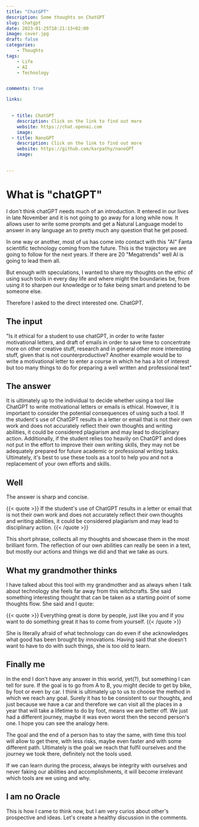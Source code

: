 ```yaml
---
title: "ChatGPT"
description: Some thoughts on ChatGPT
slug: chatgpt
date: 2023-01-25T10:21:13+02:00
image: cover.jpg
draft: false
categories:
    - Thoughts
tags:
    - Life
    - AI
    - Technology


comments: true

links:

  
  - title: ChatGPT
    description: Click on the link to find out more
    website: https://chat.openai.com
    image: 
  - title: NanoGPT
    description: Click on the link to find out more
    website: https://github.com/karpathy/nanoGPT
    image: 

    
---
```


# What is "chatGPT"

I don't think chatGPT needs much of an introduction. It entered in our lives in late November and it is not going to go away for a long while now. It allows user to write some prompts and get a Natural Language model to answer in any language an to pretty much any question that he get posed.

In one way or another, most of us has come into contact with this "AI" Fanta scientific technology coming from the future. This is the trajectory we are going to follow for the next years. If there are 20 "Megatrends" well AI is going to lead them all.

But enough with speculations, I wanted to share my thoughts on the ethic of using such tools in every day life and where might the boundaries be, from using it to sharpen our knowledge or to fake being smart and pretend to be someone else.

Therefore I asked to the direct interested one. ChatGPT.

## The input 

"Is it ethical for a student to use chatGPT, in order to write faster motivational letters, and draft of emails in order to save time to concentrate more on other creative stuff, research and in general other more interesting stuff, given that is not counterproductive? Another example would be to write a motivational letter to enter a course in which he has a lot of interest but too many things to do for preparing a well written and professional text"

## The answer 

It is ultimately up to the individual to decide whether using a tool like ChatGPT to write motivational letters or emails is ethical. However, it is important to consider the potential consequences of using such a tool. If the student's use of ChatGPT results in a letter or email that is not their own work and does not accurately reflect their own thoughts and writing abilities, it could be considered plagiarism and may lead to disciplinary action. Additionally, if the student relies too heavily on ChatGPT and does not put in the effort to improve their own writing skills, they may not be adequately prepared for future academic or professional writing tasks. Ultimately, it's best to use these tools as a tool to help you and not a replacement of your own efforts and skills.

## Well

The answer is sharp and concise.

{{< quote >}}
If the student's use of ChatGPT results in a letter or email that is not their own work and does not accurately reflect their own thoughts and writing abilities, it could be considered plagiarism and may lead to disciplinary action.
{{< /quote >}}

This short phrase, collects all my thoughts and showcase them in the most brilliant form. The reflection of our own abilities can really be seen in a text, but mostly our actions and things we did and that we take as ours.

## What my grandmother thinks

I have talked about this tool with my grandmother and as always when I talk about technology she feels far away from this witchcrafts. She said something interesting thought that can be taken as a starting point of some thoughts flow.
She said and I quote: 

{{< quote >}}
Everything great is done by people, just like you and if you want to do something great it has to come from yourself.
{{< /quote >}}

She is literally afraid of what technology can do even if she acknowledges what good has been brought by innovations. Having said that she doesn't want to have to do with such things, she is too old to learn.

## Finally me

In the end I don't have any answer in this world, yet(?), but something I can tell for sure. If the goal is to go from A to B, you might decide to get by bike, by foot or even by car. I think is ultimately up to us to choose the method in which we reach any goal. Surely it has to be consistent to our thoughts, and just because we have a car and therefore we can visit all the places in a year that will take a lifetime to do by foot, means we are better off. We just had a different journey, maybe it was even worst then the second person's one. I hope you can see the analogy here. 

The goal and the end of a person has to stay the same, with time this tool will allow to get there, with less risks, maybe even faster and with some different path. Ultimately is the goal we reach that fulfil ourselves and the journey we took there, definitely not the tools used. 

If we can learn during the process, always be integrity with ourselves and never faking our abilities and accomplishments, it will become irrelevant which tools are we using and why.

## I am no Oracle

This is how I came to think now, but I am very curios about other's prospective and ideas. Let's create a healthy discussion in the comments.

